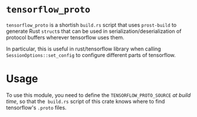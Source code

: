 # `tensorflow_proto`

`tensorflow_proto` is a shortish `build.rs` script that uses `prost-build` to
generate Rust `struct`s that can be used in serialization/deserialization of protocol buffers
wherever tensorflow uses them.

In particular, this is useful in rust/tensorflow library when calling `SessionOptions::set_config`
to configure different parts of tensorflow.

# Usage

To use this module, you need to define the `TENSORFLOW_PROTO_SOURCE` _at build
time_, so that the` build.rs` script of this crate knows where to find
tensorflow's `.proto` files.
